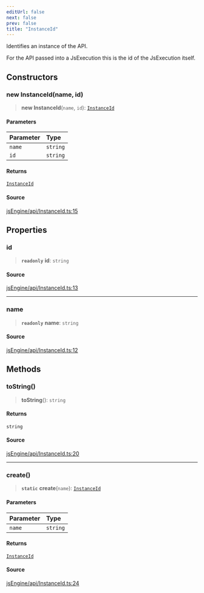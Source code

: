 ```yaml
---
editUrl: false
next: false
prev: false
title: "InstanceId"
---
```


Identifies an instance of the API.

For the API passed into a JsExecution this is the id of the JsExecution itself.

## Constructors

### new InstanceId(name, id)

> **new InstanceId**(`name`, `id`): [`InstanceId`](/obsidian-js-engine-plugin-docs/api/classes/instanceid/)

#### Parameters

| Parameter | Type |
| :------ | :------ |
| `name` | `string` |
| `id` | `string` |

#### Returns

[`InstanceId`](/obsidian-js-engine-plugin-docs/api/classes/instanceid/)

#### Source

[jsEngine/api/InstanceId.ts:15](https://github.com/mProjectsCode/obsidian-js-engine-plugin/blob/9978dd39a18406d0dee0b76dd4311dc0c6857428/jsEngine/api/InstanceId.ts#L15)

## Properties

### id

> **`readonly`** **id**: `string`

#### Source

[jsEngine/api/InstanceId.ts:13](https://github.com/mProjectsCode/obsidian-js-engine-plugin/blob/9978dd39a18406d0dee0b76dd4311dc0c6857428/jsEngine/api/InstanceId.ts#L13)

***

### name

> **`readonly`** **name**: `string`

#### Source

[jsEngine/api/InstanceId.ts:12](https://github.com/mProjectsCode/obsidian-js-engine-plugin/blob/9978dd39a18406d0dee0b76dd4311dc0c6857428/jsEngine/api/InstanceId.ts#L12)

## Methods

### toString()

> **toString**(): `string`

#### Returns

`string`

#### Source

[jsEngine/api/InstanceId.ts:20](https://github.com/mProjectsCode/obsidian-js-engine-plugin/blob/9978dd39a18406d0dee0b76dd4311dc0c6857428/jsEngine/api/InstanceId.ts#L20)

***

### create()

> **`static`** **create**(`name`): [`InstanceId`](/obsidian-js-engine-plugin-docs/api/classes/instanceid/)

#### Parameters

| Parameter | Type |
| :------ | :------ |
| `name` | `string` |

#### Returns

[`InstanceId`](/obsidian-js-engine-plugin-docs/api/classes/instanceid/)

#### Source

[jsEngine/api/InstanceId.ts:24](https://github.com/mProjectsCode/obsidian-js-engine-plugin/blob/9978dd39a18406d0dee0b76dd4311dc0c6857428/jsEngine/api/InstanceId.ts#L24)
